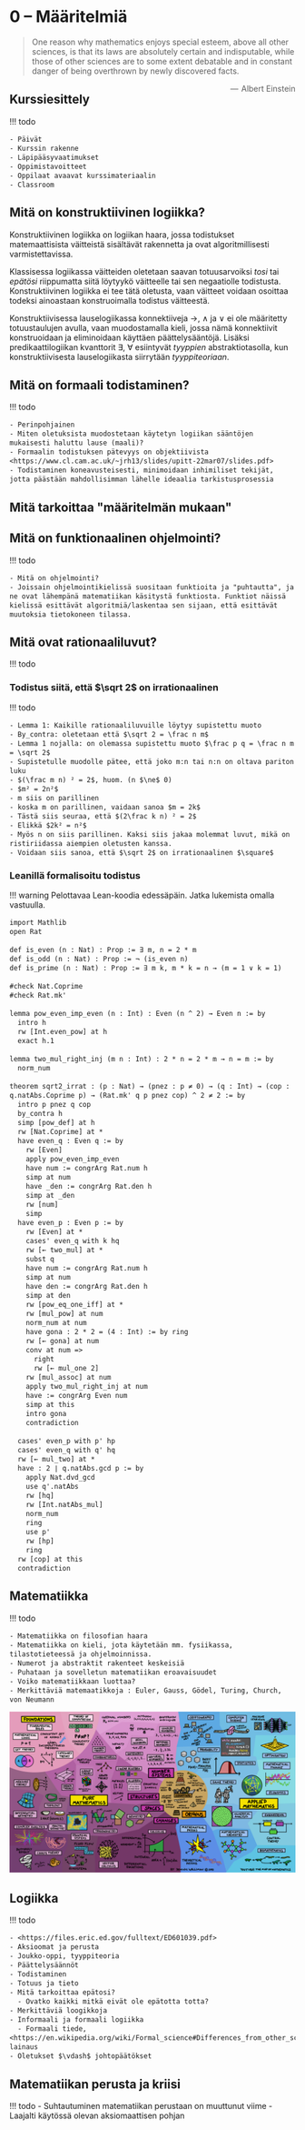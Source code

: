 # 0 – Määritelmiä

> One reason why mathematics enjoys special esteem, above all other sciences, is that its laws are absolutely certain and indisputable, while those of other sciences are to some extent debatable and in constant danger of being overthrown by newly discovered facts. 
>
> <span style="float:right">—  Albert Einstein</span>

## Kurssiesittely

!!! todo

    - Päivät
    - Kurssin rakenne
    - Läpipääsyvaatimukset
    - Oppimistavoitteet
    - Oppilaat avaavat kurssimateriaalin
    - Classroom

## Mitä on konstruktiivinen logiikka?

Konstruktiivinen logiikka on logiikan haara, jossa todistukset matemaattisista väitteistä sisältävät rakennetta ja ovat algoritmillisesti varmistettavissa.

Klassisessa logiikassa väitteiden oletetaan saavan totuusarvoiksi _tosi_ tai _epätösi_ riippumatta siitä löytyykö väitteelle tai sen negaatiolle todistusta. Konstruktiivinen logiikka ei tee tätä oletusta, vaan väitteet voidaan osoittaa todeksi ainoastaan konstruoimalla todistus väitteestä.

Konstruktiivisessa lauselogiikassa konnektiiveja $\rightarrow$, $\land$ ja $\lor$ ei ole määritetty totuustaulujen avulla, vaan muodostamalla kieli, jossa nämä konnektiivit konstruoidaan ja eliminoidaan käyttäen päättelysääntöjä. Lisäksi predikaattilogiikan kvanttorit ∃, ∀ esiintyvät _tyyppien_ abstraktiotasolla, kun konstruktiivisesta lauselogiikasta siirrytään _tyyppiteoriaan_.

## Mitä on formaali todistaminen?

!!! todo

    - Perinpohjainen
    - Miten oletuksista muodostetaan käytetyn logiikan sääntöjen mukaisesti haluttu lause (maali)?
    - Formaalin todistuksen pätevyys on objektiivista <https://www.cl.cam.ac.uk/~jrh13/slides/upitt-22mar07/slides.pdf>
    - Todistaminen koneavusteisesti, minimoidaan inhimiliset tekijät, jotta päästään mahdollisimman lähelle ideaalia tarkistusprosessia

## Mitä tarkoittaa "määritelmän mukaan"


## Mitä on funktionaalinen ohjelmointi?

!!! todo

    - Mitä on ohjelmointi?
    - Joissain ohjelmointikielissä suositaan funktioita ja "puhtautta", ja ne ovat lähempänä matematiikan käsitystä funktiosta. Funktiot näissä kielissä esittävät algoritmiä/laskentaa sen sijaan, että esittävät muutoksia tietokoneen tilassa.

## Mitä ovat rationaaliluvut?

!!! todo

### Todistus siitä, että $\sqrt 2$ on irrationaalinen

!!! todo

    - Lemma 1: Kaikille rationaaliluvuille löytyy supistettu muoto
    - By_contra: oletetaan että $\sqrt 2 = \frac n m$
    - Lemma 1 nojalla: on olemassa supistettu muoto $\frac p q = \frac n m = \sqrt 2$
    - Supistetulle muodolle pätee, että joko m:n tai n:n on oltava pariton luku
    - $(\frac m n) ² = 2$, huom. (n $\ne$ 0)
    - $m² = 2n²$
    - m siis on parillinen
    - koska m on parillinen, vaidaan sanoa $m = 2k$
    - Tästä siis seuraa, että $(2\frac k n) ² = 2$
    - Elikkä $2k² = n²$
    - Myös n on siis parillinen. Kaksi siis jakaa molemmat luvut, mikä on ristiriidassa aiempien oletusten kanssa.
    - Voidaan siis sanoa, että $\sqrt 2$ on irrationaalinen $\square$

### Leanillä formalisoitu todistus

!!! warning 
    Pelottavaa Lean-koodia edessäpäin. Jatka lukemista omalla vastuulla.


``` lean
import Mathlib
open Rat

def is_even (n : Nat) : Prop := ∃ m, n = 2 * m
def is_odd (n : Nat) : Prop := ¬ (is_even n)
def is_prime (n : Nat) : Prop := ∃ m k, m * k = n → (m = 1 ∨ k = 1)

#check Nat.Coprime
#check Rat.mk'

lemma pow_even_imp_even (n : Int) : Even (n ^ 2) → Even n := by
  intro h
  rw [Int.even_pow] at h
  exact h.1

lemma two_mul_right_inj (m n : Int) : 2 * n = 2 * m → n = m := by
  norm_num

theorem sqrt2_irrat : (p : Nat) → (pnez : p ≠ 0) → (q : Int) → (cop : q.natAbs.Coprime p) → (Rat.mk' q p pnez cop) ^ 2 ≠ 2 := by
  intro p pnez q cop
  by_contra h
  simp [pow_def] at h
  rw [Nat.Coprime] at *
  have even_q : Even q := by
    rw [Even]
    apply pow_even_imp_even
    have num := congrArg Rat.num h
    simp at num
    have _den := congrArg Rat.den h
    simp at _den
    rw [num]
    simp
  have even_p : Even p := by
    rw [Even] at *
    cases' even_q with k hq
    rw [← two_mul] at *
    subst q
    have num := congrArg Rat.num h
    simp at num
    have den := congrArg Rat.den h
    simp at den
    rw [pow_eq_one_iff] at *
    rw [mul_pow] at num
    norm_num at num
    have gona : 2 * 2 = (4 : Int) := by ring
    rw [← gona] at num
    conv at num =>
      right
      rw [← mul_one 2]
    rw [mul_assoc] at num
    apply two_mul_right_inj at num
    have := congrArg Even num
    simp at this
    intro gona
    contradiction

  cases' even_p with p' hp
  cases' even_q with q' hq
  rw [← mul_two] at *
  have : 2 ∣ q.natAbs.gcd p := by
    apply Nat.dvd_gcd
    use q'.natAbs
    rw [hq]
    rw [Int.natAbs_mul]
    norm_num
    ring
    use p'
    rw [hp]
    ring
  rw [cop] at this
  contradiction
```

## Matematiikka

!!! todo

    - Matematiikka on filosofian haara
    - Matematiikka on kieli, jota käytetään mm. fysiikassa, tilastotieteessä ja ohjelmoinnissa. 
    - Numerot ja abstraktit rakenteet keskeisiä
    - Puhataan ja sovelletun matematiikan eroavaisuudet
    - Voiko matematiikkaan luottaa?
    - Merkittäviä matemaatikkoja : Euler, Gauss, Gödel, Turing, Church, von Neumann 

![](./static/map.png)

## Logiikka

!!! todo

    - <https://files.eric.ed.gov/fulltext/ED601039.pdf>
    - Aksioomat ja perusta
    - Joukko-oppi, tyyppiteoria
    - Päättelysäännöt
    - Todistaminen
    - Totuus ja tieto
    - Mitä tarkoittaa epätosi?
      - Ovatko kaikki mitkä eivät ole epätotta totta?
    - Merkittäviä loogikkoja
    - Informaali ja formaali logiikka
      - Formaali tiede, <https://en.wikipedia.org/wiki/Formal_science#Differences_from_other_sciences> lainaus
    - Oletukset $\vdash$ johtopäätökset 

## Matematiikan perusta ja kriisi

!!! todo 
    - Suhtautuminen matematiikan perustaan on muuttunut viime 
    - Laajalti käytössä olevan aksiomaattisen pohjan 
